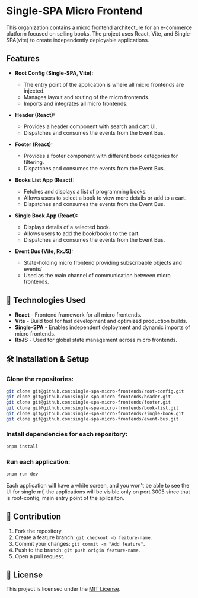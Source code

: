 # Single-SPA Micro Frontend

This organization contains a micro frontend architecture for an e-commerce platform focused on selling books. The project uses React, Vite, and Single-SPA(vite) to create independently deployable applications.

## Features
- **Root Config (Single-SPA, Vite):**
  - The entry point of the application is where all micro frontends are injected.
  - Manages layout and routing of the micro frontends.
  - Imports and integrates all micro frontends.

- **Header (React):**
  - Provides a header component with search and cart UI.
  - Dispatches and consumes the events from the Event Bus.
 
- **Footer (React):**
  - Provides a footer component with different book categories for filtering.
  - Dispatches and consumes the events from the Event Bus.
  
- **Books List App (React):**
  - Fetches and displays a list of programming books.
  - Allows users to select a book to view more details or add to a cart.
  - Dispatches and consumes the events from the Event Bus.

- **Single Book App (React):**
  - Displays details of a selected book.
  - Allows users to add the book/books to the cart.
  - Dispatches and consumes the events from the Event Bus.
 
- **Event Bus (Vite, RxJS):**
  - State-holding micro frontend providing subscribable objects and events/
  - Used as the main channel of communication between micro frontends.

## 🚀 Technologies Used

- **React** - Frontend framework for all micro frontends.
- **Vite** - Build tool for fast development and optimized production builds.
- **Single-SPA** - Enables independent deployment and dynamic imports of micro frontends.
- **RxJS** - Used for global state management across micro frontends.

## 🛠 Installation & Setup

### Clone the repositories:
```sh
git clone git@github.com:single-spa-micro-frontends/root-config.git
git clone git@github.com:single-spa-micro-frontends/header.git
git clone git@github.com:single-spa-micro-frontends/footer.git
git clone git@github.com:single-spa-micro-frontends/book-list.git
git clone git@github.com:single-spa-micro-frontends/single-book.git
git clone git@github.com:single-spa-micro-frontends/event-bus.git
```

### Install dependencies for each repository:
```sh
pnpm install 
```

### Run each application:
```sh
pnpm run dev
```

Each application will have a white screen, and you won't be able to see the UI for single mf, the applications will be visible only on port 3005 since that is root-config, main entry point of the aplicaiton.

## 🤝 Contribution
1. Fork the repository.
2. Create a feature branch: `git checkout -b feature-name`.
3. Commit your changes: `git commit -m "Add feature"`.
4. Push to the branch: `git push origin feature-name`.
5. Open a pull request.

## 📜 License

This project is licensed under the [MIT License](LICENSE).


